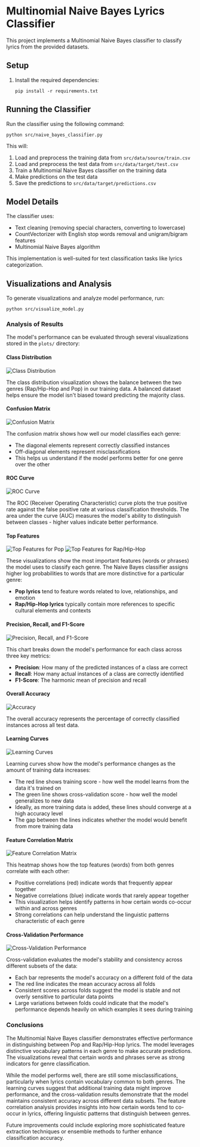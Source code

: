 # Multinomial Naive Bayes Lyrics Classifier

This project implements a Multinomial Naive Bayes classifier to classify lyrics from the provided datasets.

## Setup

1. Install the required dependencies:
   ```
   pip install -r requirements.txt
   ```

## Running the Classifier

Run the classifier using the following command:
```
python src/naive_bayes_classifier.py
```

This will:
1. Load and preprocess the training data from `src/data/source/train.csv`
2. Load and preprocess the test data from `src/data/target/test.csv`
3. Train a Multinomial Naive Bayes classifier on the training data
4. Make predictions on the test data
5. Save the predictions to `src/data/target/predictions.csv`

## Model Details

The classifier uses:
- Text cleaning (removing special characters, converting to lowercase)
- CountVectorizer with English stop words removal and unigram/bigram features
- Multinomial Naive Bayes algorithm

This implementation is well-suited for text classification tasks like lyrics categorization.

## Visualizations and Analysis

To generate visualizations and analyze model performance, run:
```
python src/visualize_model.py
```

### Analysis of Results

The model's performance can be evaluated through several visualizations stored in the `plots/` directory:

#### Class Distribution
![Class Distribution](plots/class_distribution.png)

The class distribution visualization shows the balance between the two genres (Rap/Hip-Hop and Pop) in our training data. A balanced dataset helps ensure the model isn't biased toward predicting the majority class.

#### Confusion Matrix
![Confusion Matrix](plots/confusion_matrix.png)

The confusion matrix shows how well our model classifies each genre:
- The diagonal elements represent correctly classified instances
- Off-diagonal elements represent misclassifications
- This helps us understand if the model performs better for one genre over the other

#### ROC Curve
![ROC Curve](plots/roc_curve.png)

The ROC (Receiver Operating Characteristic) curve plots the true positive rate against the false positive rate at various classification thresholds. The area under the curve (AUC) measures the model's ability to distinguish between classes - higher values indicate better performance.

#### Top Features
![Top Features for Pop](plots/top_features_pop.png)
![Top Features for Rap/Hip-Hop](plots/top_features_rap_hip-hop.png)

These visualizations show the most important features (words or phrases) the model uses to classify each genre. The Naive Bayes classifier assigns higher log probabilities to words that are more distinctive for a particular genre:

- **Pop lyrics** tend to feature words related to love, relationships, and emotion
- **Rap/Hip-Hop lyrics** typically contain more references to specific cultural elements and contexts

#### Precision, Recall, and F1-Score
![Precision, Recall, and F1-Score](plots/precision_recall_f1.png)

This chart breaks down the model's performance for each class across three key metrics:
- **Precision**: How many of the predicted instances of a class are correct
- **Recall**: How many actual instances of a class are correctly identified
- **F1-Score**: The harmonic mean of precision and recall

#### Overall Accuracy
![Accuracy](plots/accuracy.png)

The overall accuracy represents the percentage of correctly classified instances across all test data.

#### Learning Curves
![Learning Curves](plots/learning_curves.png)

Learning curves show how the model's performance changes as the amount of training data increases:
- The red line shows training score - how well the model learns from the data it's trained on
- The green line shows cross-validation score - how well the model generalizes to new data
- Ideally, as more training data is added, these lines should converge at a high accuracy level
- The gap between the lines indicates whether the model would benefit from more training data

#### Feature Correlation Matrix
![Feature Correlation Matrix](plots/feature_correlation.png)

This heatmap shows how the top features (words) from both genres correlate with each other:
- Positive correlations (red) indicate words that frequently appear together
- Negative correlations (blue) indicate words that rarely appear together
- This visualization helps identify patterns in how certain words co-occur within and across genres
- Strong correlations can help understand the linguistic patterns characteristic of each genre

#### Cross-Validation Performance
![Cross-Validation Performance](plots/cross_validation.png)

Cross-validation evaluates the model's stability and consistency across different subsets of the data:
- Each bar represents the model's accuracy on a different fold of the data
- The red line indicates the mean accuracy across all folds
- Consistent scores across folds suggest the model is stable and not overly sensitive to particular data points
- Large variations between folds could indicate that the model's performance depends heavily on which examples it sees during training

### Conclusions

The Multinomial Naive Bayes classifier demonstrates effective performance in distinguishing between Pop and Rap/Hip-Hop lyrics. The model leverages distinctive vocabulary patterns in each genre to make accurate predictions. The visualizations reveal that certain words and phrases serve as strong indicators for genre classification.

While the model performs well, there are still some misclassifications, particularly when lyrics contain vocabulary common to both genres. The learning curves suggest that additional training data might improve performance, and the cross-validation results demonstrate that the model maintains consistent accuracy across different data subsets. The feature correlation analysis provides insights into how certain words tend to co-occur in lyrics, offering linguistic patterns that distinguish between genres.

Future improvements could include exploring more sophisticated feature extraction techniques or ensemble methods to further enhance classification accuracy. 
